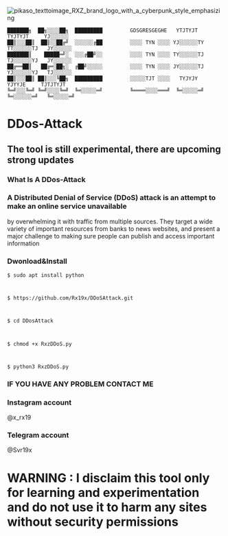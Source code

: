                               
![pikaso_texttoimage_RXZ_brand_logo_with_a_cyberpunk_style_emphasizing](https://github.com/user-attachments/assets/c58029a8-242b-420a-a63f-195a0df403cb)

    ███████╗  ██╗░░░░██╗  █████████         GDSGRESGEGHE   YTJTYJT     TYJTYJT     YJ░░░░░░                           
    ██║░░░██║  ██║░░██╔╝  ░░░░░░╔██         ░░░░ TYN ░░░░ YJ░░░░░░TY  TT░░░░░░TJ   JY░░░░░░           
    ███████║    █████═╝░  ░░░╔██╝░░         ░░░░ TYN ░░░░ TY░░░░░░TJ  TJ░░░░░░YJ   JY░░░░░░
    ██╔══██║   ██╔═░██╗░  ╔██╝░░░░░         ░░░░ TYN ░░░░ JY░░░░░░TJ  YJ░░░░░░YJ   TJ░░░░░░
    ██║░░░██║ ██║░░░╚██╗  █████████         ░░░░░TJT ░░░░   TYJYJY      YJYYJE     TJTJTYJT
    ╚═╝░░░╚═╝ ╚═╝░░░░╚═╝  ╚═░░░░░═╝         ╚════░░░░═══╝  ╚═░░░░░═╝  ╚═░░░░░░═╝   ╚═░░░░░═╝

# DDos-Attack 
## The tool is still experimental, there are upcoming strong updates
### What Is A DDos-Attack

### A Distributed Denial of Service (DDoS) attack is an attempt to make an online service unavailable 
by overwhelming it with traffic from multiple sources. They target a wide variety of important resources
from banks to news websites, and present a major challenge to making sure people can publish and access important information

### Dwonload&Install

    $ sudo apt install python
#
    $ https://github.com/Rx19x/DDoSAttack.git
#
    $ cd DDosAttack
#
    $ chmod +x RxzDDoS.py
#
    $ python3 RxzDDoS.py


### IF YOU HAVE ANY PROBLEM CONTACT ME 

### Instagram account 

 @x_rx19

### Telegram account

 @Svr19x

# WARNING : I disclaim this tool only for learning and experimentation and do not use it to harm any sites without security permissions
